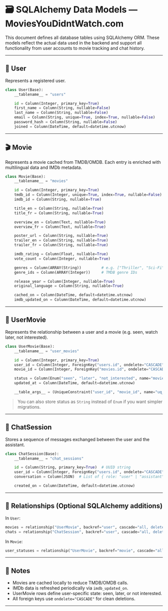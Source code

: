 # 🗃️ SQLAlchemy Data Models — MoviesYouDidntWatch.com

This document defines all database tables using SQLAlchemy ORM. These models reflect the actual data used in the backend and support all functionality from user accounts to movie tracking and chat history.

---

## 👤 User

Represents a registered user.

```python
class User(Base):
    __tablename__ = "users"

    id = Column(Integer, primary_key=True)
    first_name = Column(String, nullable=False)
    last_name = Column(String, nullable=False)
    email = Column(String, unique=True, index=True, nullable=False)
    password_hash = Column(String, nullable=False)
    joined = Column(DateTime, default=datetime.utcnow)
```

---

## 🎬 Movie

Represents a movie cached from TMDB/OMDB. Each entry is enriched with multilingual data and IMDb metadata.

```python
class Movie(Base):
    __tablename__ = "movies"

    id = Column(Integer, primary_key=True)
    tmdb_id = Column(Integer, unique=True, index=True, nullable=False)
    imdb_id = Column(String, nullable=True)

    title_en = Column(String, nullable=True)
    title_fr = Column(String, nullable=True)

    overview_en = Column(Text, nullable=True)
    overview_fr = Column(Text, nullable=True)

    poster_url = Column(String, nullable=True)
    trailer_en = Column(String, nullable=True)
    trailer_fr = Column(String, nullable=True)

    imdb_rating = Column(Float, nullable=True)
    vote_count = Column(Integer, nullable=True)

    genres = Column(ARRAY(String))         # e.g. ["Thriller", "Sci-Fi"]
    genre_ids = Column(ARRAY(Integer))     # TMDB genre IDs

    release_year = Column(Integer, nullable=True)
    original_language = Column(String, nullable=True)

    cached_on = Column(DateTime, default=datetime.utcnow)
    imdb_updated_on = Column(DateTime, default=datetime.utcnow)
```

---

## 🎯 UserMovie

Represents the relationship between a user and a movie (e.g. seen, watch later, not interested).

```python
class UserMovie(Base):
    __tablename__ = "user_movies"

    id = Column(Integer, primary_key=True)
    user_id = Column(Integer, ForeignKey("users.id", ondelete="CASCADE"))
    movie_id = Column(Integer, ForeignKey("movies.id", ondelete="CASCADE"))

    status = Column(Enum("seen", "later", "not_interested", name="movie_status"), nullable=True)
    updated_at = Column(DateTime, default=datetime.utcnow)

    __table_args__ = (UniqueConstraint("user_id", "movie_id", name="uq_user_movie"),)
```

> You can also store status as `String` instead of `Enum` if you want simpler migrations.

---

## 💬 ChatSession

Stores a sequence of messages exchanged between the user and the assistant.

```python
class ChatSession(Base):
    __tablename__ = "chat_sessions"

    id = Column(String, primary_key=True)  # UUID string
    user_id = Column(Integer, ForeignKey("users.id", ondelete="CASCADE"))
    conversation = Column(JSON)  # List of { role: "user" | "assistant", content: "..." }

    created_on = Column(DateTime, default=datetime.utcnow)
```

---

## 🔁 Relationships (Optional SQLAlchemy additions)

In `User`:
```python
movies = relationship("UserMovie", backref="user", cascade="all, delete-orphan")
chats = relationship("ChatSession", backref="user", cascade="all, delete-orphan")
```

In `Movie`:
```python
user_statuses = relationship("UserMovie", backref="movie", cascade="all, delete-orphan")
```

---

## 🧠 Notes

- Movies are cached locally to reduce TMDB/OMDB calls.
- IMDb data is refreshed periodically via `imdb_updated_on`.
- UserMovie rows define user-specific state: seen, later, or not interested.
- All foreign keys use `ondelete="CASCADE"` for clean deletions.

---
